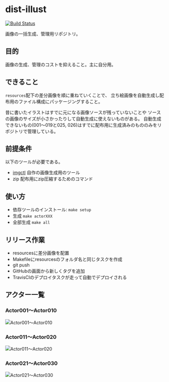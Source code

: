 # dist-illust

[![Build Status](https://travis-ci.org/jiro4989/dist-illust.svg?branch=master)](https://travis-ci.org/jiro4989/dist-illust)

画像の一括生成、管理用リポジトリ。

## 目的

画像の生成、管理のコストを抑えること。主に自分用。

## できること

`resources`配下の差分画像を順に重ねていくことで、
立ち絵画像を自動生成し配布用のファイル構成にパッケージングすること。

昔に書いたイラストはすでに元になる画像ソースが残っていないことや
ソースの画像のサイズが小さかったりして自動生成に使えないものがある。
自動生成できないもの(001〜019と025, 026)はすでに配布用に生成済みのもののみをリポジトリで管理している。

## 前提条件

以下のツールが必要である。

- [imgctl](https://github.com/jiro4989/imgctl) 自作の画像生成用のツール
- zip 配布用にzip圧縮するためのコマンド

## 使い方

- 依存ツールのインストール: `make setup`
- 生成 `make actorXXX`
- 全部生成 `make all`

## リリース作業

- resourcesに差分画像を配置
- Makefileにresourcesのフォルダ名と同じタスクを作成
- git push
- GitHubの画面から新しくタグを追加
- TravisCIのデプロイタスクが走って自動でデプロイされる

## アクター一覧

### Actor001〜Actor010

![Actor001〜Actor010](https://jiro4989.github.io/dist-illust/thumbnail_001.png)

### Actor011〜Actor020

![Actor011〜Actor020](https://jiro4989.github.io/dist-illust/thumbnail_002.png)

### Actor021〜Actor030

![Actor021〜Actor030](https://jiro4989.github.io/dist-illust/thumbnail_003.png)
